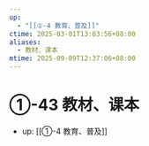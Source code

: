```yaml
---
up:
  - "[[①-4 教育、普及]]"
ctime: 2025-03-01T13:03:56+08:00
aliases:
  - 教材、课本
mtime: 2025-09-09T12:37:06+08:00
---
```


# ①-43 教材、课本

- up: [[①-4 教育、普及]]

